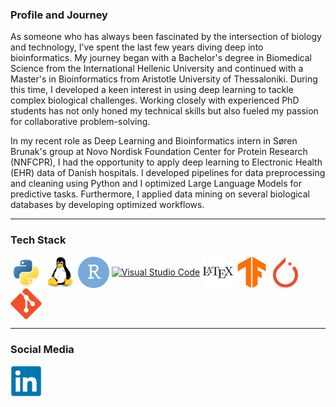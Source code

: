 ### Profile and Journey
As someone who has always been fascinated by the intersection of biology and technology, I’ve spent the last few years diving deep into bioinformatics. My journey began with a Bachelor's degree in Biomedical Science from the International Hellenic University and continued with a Master's in Bioinformatics from Aristotle University of Thessaloniki. During this time, I developed a keen interest in using deep learning to tackle complex biological challenges. Working closely with experienced PhD students has not only honed my technical skills but also fueled my passion for collaborative problem-solving.

In my recent role as Deep Learning and Bioinformatics intern in Søren Brunak's group at Novo Nordisk Foundation Center for Protein Research (NNFCPR), I had the opportunity to apply deep learning to Electronic Health (EHR) data of Danish hospitals. I developed pipelines for data preprocessing and cleaning using Python and I optimized Large Language Models for predictive tasks. Furthermore, I applied data mining on several biological databases by developing optimized workflows. 

----------------------------------------------------------------------------
### Tech Stack

[<img align="middle" alt="Python" width="50px" src="https://github.com/devicons/devicon/blob/master/icons/python/python-original.svg" />](github)
[<img align="middle" alt="Linux" width="50px" src="https://github.com/devicons/devicon/blob/master/icons/linux/linux-original.svg" />](github)
[<img align="middle" alt="R" width="50px" src="https://github.com/devicons/devicon/blob/master/icons/rstudio/rstudio-original.svg" />](github)
[<img align="middle" alt="Visual Studio Code" width="50px" src="https://upload.wikimedia.org/wikipedia/commons/9/9a/Visual_Studio_Code_1.35_icon.svg" />](github)
[<img align="middle" alt="Latex" width="50px" src="https://github.com/devicons/devicon/blob/master/icons/latex/latex-original.svg" />](github)
[<img align="middle" alt="Tensorflow" width="50px" src="https://github.com/devicons/devicon/blob/master/icons/tensorflow/tensorflow-original.svg" />](github)
[<img align="middle" alt="PyTorch" width="50px" src="https://github.com/devicons/devicon/blob/master/icons/pytorch/pytorch-original.svg" />](github)
[<img align="middle" alt="Git" width="50px" src="https://github.com/devicons/devicon/blob/master/icons/git/git-original.svg" />](github)

----------------------------------------------------------------------------

### Social Media
[<img align="left" alt="LinkedIn" width="50px" src="https://github.com/devicons/devicon/blob/master/icons/linkedin/linkedin-original.svg" />](https://www.linkedin.com/in/dimitris-dafnoudis-534702144/)


